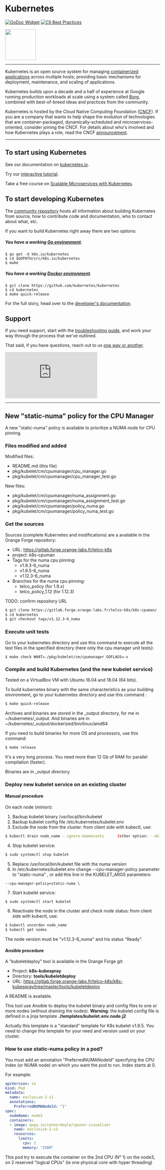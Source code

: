 # Kubernetes

[![GoDoc Widget]][GoDoc] [![CII Best Practices](https://bestpractices.coreinfrastructure.org/projects/569/badge)](https://bestpractices.coreinfrastructure.org/projects/569)

<img src="https://github.com/kubernetes/kubernetes/raw/master/logo/logo.png" width="100">

----

Kubernetes is an open source system for managing [containerized applications]
across multiple hosts; providing basic mechanisms for deployment, maintenance,
and scaling of applications.

Kubernetes builds upon a decade and a half of experience at Google running
production workloads at scale using a system called [Borg],
combined with best-of-breed ideas and practices from the community.

Kubernetes is hosted by the Cloud Native Computing Foundation ([CNCF]).
If you are a company that wants to help shape the evolution of
technologies that are container-packaged, dynamically-scheduled
and microservices-oriented, consider joining the CNCF.
For details about who's involved and how Kubernetes plays a role,
read the CNCF [announcement].

----

## To start using Kubernetes

See our documentation on [kubernetes.io].

Try our [interactive tutorial].

Take a free course on [Scalable Microservices with Kubernetes].

## To start developing Kubernetes

The [community repository] hosts all information about
building Kubernetes from source, how to contribute code
and documentation, who to contact about what, etc.

If you want to build Kubernetes right away there are two options:

##### You have a working [Go environment].

```
$ go get -d k8s.io/kubernetes
$ cd $GOPATH/src/k8s.io/kubernetes
$ make
```

##### You have a working [Docker environment].

```
$ git clone https://github.com/kubernetes/kubernetes
$ cd kubernetes
$ make quick-release
```

For the full story, head over to the [developer's documentation].

## Support

If you need support, start with the [troubleshooting guide],
and work your way through the process that we've outlined.

That said, if you have questions, reach out to us
[one way or another][communication].

[announcement]: https://cncf.io/news/announcement/2015/07/new-cloud-native-computing-foundation-drive-alignment-among-container
[Borg]: https://research.google.com/pubs/pub43438.html
[CNCF]: https://www.cncf.io/about
[communication]: https://git.k8s.io/community/communication
[community repository]: https://git.k8s.io/community
[containerized applications]: https://kubernetes.io/docs/concepts/overview/what-is-kubernetes/
[developer's documentation]: https://git.k8s.io/community/contributors/devel#readme
[Docker environment]: https://docs.docker.com/engine
[Go environment]: https://golang.org/doc/install
[GoDoc]: https://godoc.org/k8s.io/kubernetes
[GoDoc Widget]: https://godoc.org/k8s.io/kubernetes?status.svg
[interactive tutorial]: https://kubernetes.io/docs/tutorials/kubernetes-basics
[kubernetes.io]: https://kubernetes.io
[Scalable Microservices with Kubernetes]: https://www.udacity.com/course/scalable-microservices-with-kubernetes--ud615
[troubleshooting guide]: https://kubernetes.io/docs/tasks/debug-application-cluster/troubleshooting/

[![Analytics](https://kubernetes-site.appspot.com/UA-36037335-10/GitHub/README.md?pixel)]()

----

## New "static-numa" policy for the CPU Manager

A new "static-numa" policy is available to prioritize a NUMA node for CPU pinning.

### Files modified and added

Modified files:
 * README.md   (this file)
 * pkg/kubelet/cm/cpumanager/cpu_manager.go
 * pkg/kubelet/cm/cpumanager/cpu_manager_test.go

New files:
 * pkg/kubelet/cm/cpumanager/numa_assignment.go
 * pkg/kubelet/cm/cpumanager/numa_assignment_test.go
 * pkg/kubelet/cm/cpumanager/policy_numa.go
 * pkg/kubelet/cm/cpumanager/policy_numa_test.go


### Get the sources

Sources (complete Kubernetes and modifications) are a available in the Orange Forge repository:
 * URL: https://gitlab.forge.orange-labs.fr/telco-k8s
 * project: k8s-cpuman
 * Tags for the numa cpu pinning:
    * v1.9.3-6_numa
    * v1.9.5-6_numa
    * v1.12.3-6_numa
 * Branches for the numa cpu pinning:
    * telco_policy   (for 1.9.x)
    * telco_policy_1.12   (for 1.12.3)

TODO: confirm repository URL  
```sh
$ git clone https://gitlab.forge.orange-labs.fr/telco-k8s/k8s-cpuman/
$ cd kubernetes
$ git checkout tags/v1.12.3-6_numa
```


### Execute unit tests

Go to your kubernetes directory and use this command to execute all the test files in the specified directory (here only the cpu manager unit tests):
```
$ make check WHAT=./pkg/kubelet/cm/cpumanager GOFLAGS=-v
```


### Compile and build Kubernetes (and the new kubelet service)

Tested on a VirtualBox VM with Ubuntu 16.04 and 18.04 (64 bits).

To build kubernetes binary with the same characteristics as your building environment, go to your kubernetes directory and use this command :

```sh
$ make quick-release
```
Archives and binaries are stored in the _output directory, for me in ~/kubernetes/_output. And binaries are in ~/kubernetes/_output/dockerized/bin/linux/amd64


If you need to build binaries for more OS and processors, use this command:
```sh
$ make release
```
It's a very long process. You need more than 12 Gb of RAM for parallel compilation (faster).

Binaries are in _output directory.


### Deploy new kubelet service on an existing cluster

#### Manual procedure

On each node (minion):
 1. Backup kubelet binary /usr/local/bin/kubelet
 2. Backup kubelet config file /etc/kubernetes/kubelet.env
 3. Exclude the node from the cluster: from client side with kubectl, use:
``` sh
$ kubectl drain node_name --ignore-daemonsets      (other option: --delete-local-data)
```
 4. Stop kubelet service:
``` sh
$ sudo systemctl stop kubelet
```
 5. Replace /usr/local/bin/kubelet  file with the numa version
 6. In /etc/kubernetes/kubelet.env  change --cpu-manager-policy parameter to "static-numa" , or add this line in the KUBELET_ARGS parameters:
```
--cpu-manager-policy=static-numa \
```
 7. Start kubelet service:
``` sh
$ sudo systemctl start kubelet
```
 8. Reactivate the node in the cluster and check node status: from client side with kubectl, use:
``` sh
$ kubectl uncordon node_name
$ kubectl get nodes
```
The node version must be "v1.12.3-6_numa" and his status "Ready".

#### Ansible procedure

A "kubeletdeploy" tool is available in the Orange Forge git:
 * Project: **k8s-kubespray**
 * Directory: **tools/kubeletdeploy**
 * URL: https://gitlab.forge.orange-labs.fr/telco-k8s/k8s-kubespray/tree/master/tools/kubeletdeploy

A README is available.

This tool use Ansible to deploy the kubelet binary and config files to one or more nodes (without draining the nodes).
**Warning**: the kubelet config file is defined in a jinja template **./templates/kubelet.env.node.j2**

Actually this template is a "standard" template for K8s kubelet v1.9.5. You need to change this template for your need and version used on your cluster.



### How to use static-numa policy in a pod?

You must add an annotation "PreferredNUMANodeId" specifying the CPU index (or NUMA node) on which you want the pod to run. Index starts at 0.

For example:
```yaml
apiVersion: v1
kind: Pod
metadata:
  name: exclusive-2-s1
  annotations:
    PreferredNUMANodeId: "1"
spec:
  nodeName: node3
  containers:
  - image: quay.io/connordoyle/cpuset-visualizer
    name: exclusive-2-s1
    resources:
      limits:
        cpu: 2
        memory: "256M"
```
This pod try to execute the container on the 2nd CPU (N° 1) on the node3, on 2 reserved "logical CPUs" (ie one physical core with hyper threading)